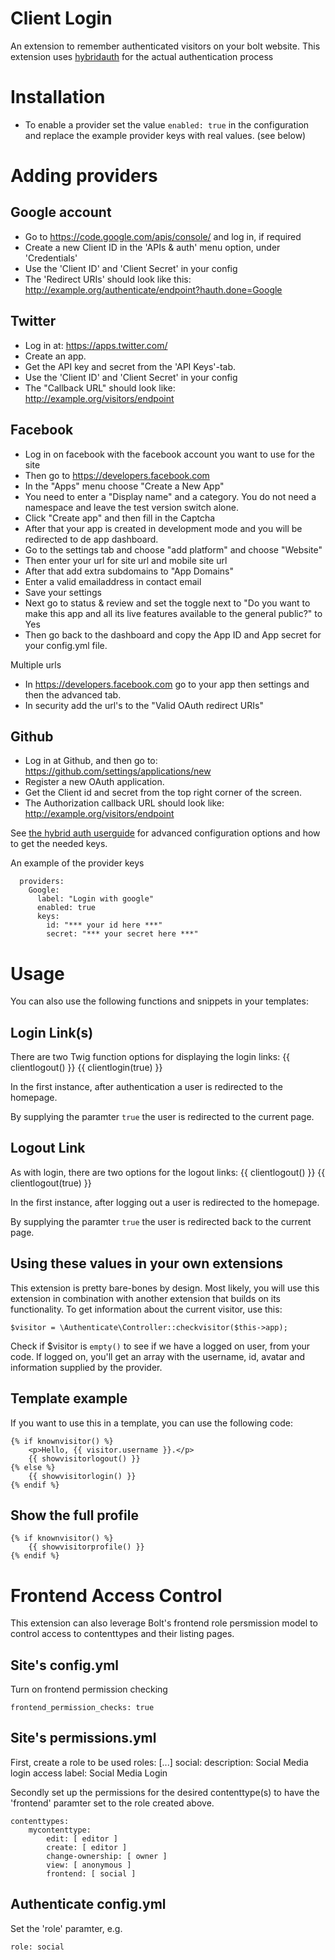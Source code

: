 Client Login
============

An extension to remember authenticated visitors on your bolt website. This extension uses 
<a href="http://hybridauth.sourceforge.net" target="_blank">hybridauth</a> for the actual authentication process

Installation
============

  - To enable a provider set the value `enabled: true` in the configuration and
    replace the example provider keys with real values. (see below)


Adding providers
================

Google account
--------------
  - Go to https://code.google.com/apis/console/ and log in, if required
  - Create a new Client ID in the 'APIs & auth' menu option, under 'Credentials'
  - Use the 'Client ID' and 'Client Secret' in your config
  - The 'Redirect URIs' should look like this:
    http://example.org/authenticate/endpoint?hauth.done=Google

Twitter
-------
  - Log in at: https://apps.twitter.com/
  - Create an app.
  - Get the API key and secret from the 'API Keys'-tab.
  - Use the 'Client ID' and 'Client Secret' in your config
  - The "Callback URL" should look like: http://example.org/visitors/endpoint

Facebook
--------
  - Log in on facebook with the facebook account you want to use for the site
  - Then go to https://developers.facebook.com
  - In the "Apps" menu choose "Create a New App"
  - You need to enter a "Display name" and a category. You do not need a namespace and leave the test version switch alone.
  - Click "Create app" and then fill in the Captcha
  - After that your app is created in development mode and you will be redirected to de app dashboard.
  - Go to the settings tab and choose "add platform" and choose "Website"
  - Then enter your url for site url and mobile site url
  - After that add extra subdomains to "App Domains"
  - Enter a valid emailaddress in contact email
  - Save your settings
  - Next go to status & review and set the toggle next to "Do you want to make this app and all its live features available to the general public?" to Yes
  - Then go back to the dashboard and copy the App ID and App secret for your config.yml file.

Multiple urls

  - In https://developers.facebook.com go to your app then settings and then the advanced tab.
  - In security add the url's to the "Valid OAuth redirect URIs"

Github
------
  - Log in at Github, and then go to: https://github.com/settings/applications/new
  - Register a new OAuth application.
  - Get the Client id and secret from the top right corner of the screen.
  - The Authorization callback URL should look like: http://example.org/visitors/endpoint

See <a href="http://hybridauth.sourceforge.net/userguide.html" target="_blank">
the hybrid auth userguide</a> for advanced configuration options and how to get
the needed keys.

An example of the provider keys

```
  providers:
    Google:
      label: "Login with google"
      enabled: true
      keys:
        id: "*** your id here ***"
        secret: "*** your secret here ***"
```

Usage
=====

You can also use the following functions and snippets in your templates:

Login Link(s)
----------

There are two Twig function options for displaying the login links:
    {{ clientlogout() }} 
    {{ clientlogin(true) }}
    
In the first instance, after authentication a user is redirected to the homepage.

By supplying the paramter `true` the user is redirected to the current page.

Logout Link
-----------

As with login, there are two options for the logout links:
    {{ clientlogout() }}
    {{ clientlogout(true) }}

In the first instance, after logging out a user is redirected to the homepage.

By supplying the paramter `true` the user is redirected back to the current page.

Using these values in your own extensions
-----------------------------------------

This extension is pretty bare-bones by design. Most likely, you will use this 
extension in combination with another extension that builds on its functionality. 
To get information about the current visitor, use this:

    $visitor = \Authenticate\Controller::checkvisitor($this->app);

Check if $visitor is `empty()` to see if we have a logged on user, from your code. 
If logged on, you'll get an array with the username, id, avatar and information 
supplied by the provider.


Template example
----------------

If you want to use this in a template, you can use the following code:

    {% if knownvisitor() %}
        <p>Hello, {{ visitor.username }}.</p>
        {{ showvisitorlogout() }}
    {% else %}
        {{ showvisitorlogin() }}
    {% endif %}


Show the full profile
---------------------

    {% if knownvisitor() %}
        {{ showvisitorprofile() }}
    {% endif %}

Frontend Access Control
=======================

This extension can also leverage Bolt's frontend role persmission model to control access to contenttypes and their listing pages.

Site's config.yml
-----------------

Turn on frontend permission checking

    frontend_permission_checks: true

Site's permissions.yml
----------------------

First, create a role to be used
    roles:
        [...]
        social:
            description: Social Media login access
            label: Social Media Login

Secondly set up the permissions for the desired contenttype(s) to have the 'frontend' paramter set to the role created above.

    contenttypes:
        mycontenttype:
            edit: [ editor ]
            create: [ editor ]
            change-ownership: [ owner ]
            view: [ anonymous ]
            frontend: [ social ]

Authenticate config.yml
-----------------------

Set the 'role' paramter, e.g.

    role: social
